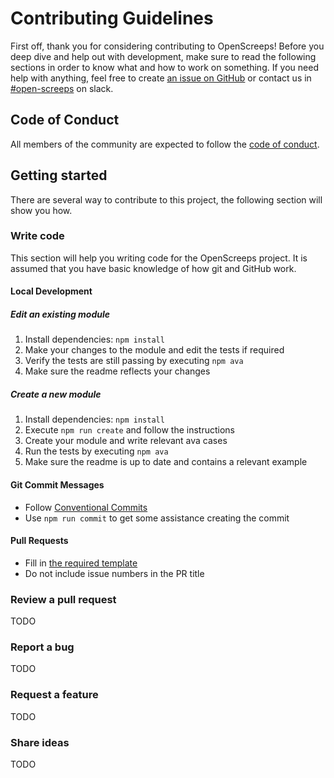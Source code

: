 # Contributing Guidelines

First off, thank you for considering contributing to OpenScreeps! Before you deep dive and help out with development, make sure to read the following sections in order to know what and how to work on something. If you need help with anything, feel free to create [an issue on GitHub][github-issue] or contact us in [#open-screeps][slack] on slack.

## Code of Conduct

All members of the community are expected to follow the [code of conduct][code-of-conduct].

## Getting started

There are several way to contribute to this project, the following section will show you how.

### Write code

This section will help you writing code for the OpenScreeps project. It is assumed that you have basic knowledge of how git and GitHub work.

#### Local Development

##### Edit an existing module
1. Install dependencies: `npm install`
2. Make your changes to the module and edit the tests if required
3. Verify the tests are still passing by executing `npm ava`
4. Make sure the readme reflects your changes

##### Create a new module
1. Install dependencies: `npm install`
2. Execute `npm run create` and follow the instructions
3. Create your module and write relevant ava cases
4. Run the tests by executing `npm ava`
5. Make sure the readme is up to date and contains a relevant example

#### Git Commit Messages
- Follow [Conventional Commits][conventional-commits]
- Use `npm run commit` to get some assistance creating the commit

#### Pull Requests
- Fill in [the required template][pull-request-template]
- Do not include issue numbers in the PR title

### Review a pull request

TODO

### Report a bug

TODO

### Request a feature

TODO

### Share ideas

TODO

[code-of-conduct]: ./.github/code_of_conduct.md
[pull-request-template]: ./.github/pull_request_template.md

[conventional-commits]: https://conventionalcommits.org/
[slack]: https://screeps.slack.com/messages/open-screeps

[github-fork]: https://github.com/postcrafter/open-screeps/fork
[github-issue]: https://github.com/postcrafter/open-screeps/issues/new
[github-issues]: https://github.com/postcrafter/open-screeps/issues
[github-questions]: https://github.com/PostCrafter/open-screeps/labels/question
[github-pull-requests]: https://github.com/postcrafter/open-screeps/pulls
